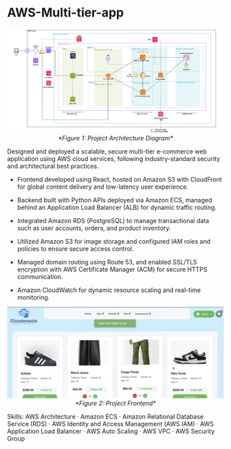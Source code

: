 # AWS-Multi-tier-app

<p align="center">
  <img src="images/architecture.png"<br>
  <em>*Figure 1: Project Architecture Diagram*</em>
</p>



Designed and deployed a scalable, secure multi-tier e-commerce web application using AWS cloud services, following industry-standard security and architectural best practices.

- Frontend developed using React, hosted on Amazon S3 with CloudFront for global content delivery and low-latency user experience.

- Backend built with Python APIs deployed via Amazon ECS, managed behind an Application Load Balancer (ALB) for dynamic traffic routing.

- Integrated Amazon RDS (PostgreSQL) to manage transactional data such as user accounts, orders, and product inventory.

- Utilized Amazon S3 for image storage and configured IAM roles and policies to ensure secure access control.

- Managed domain routing using Route 53, and enabled SSL/TLS encryption with AWS Certificate Manager (ACM) for secure HTTPS communication.

- Amazon CloudWatch for dynamic resource scaling and real-time monitoring.



<p align="center">
  <img src="images/frontend.png"<br>
  <em>*Figure 2: Project Frontend*</em>
</p>

Skills: AWS Architecture · Amazon ECS · Amazon Relational Database Service (RDS) · AWS Identity and Access Management (AWS IAM) · AWS Application Load Balancer · AWS Auto Scaling · AWS VPC · AWS Security Group
